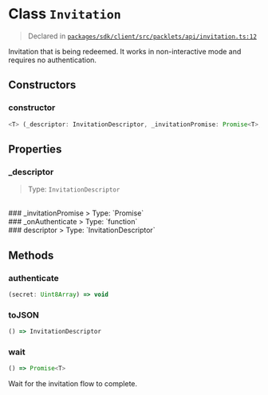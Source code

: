 # Class `Invitation`
> Declared in [`packages/sdk/client/src/packlets/api/invitation.ts:12`](https://github.com/dxos/protocols/blob/main/packages/sdk/client/src/packlets/api/invitation.ts#L12)


Invitation that is being redeemed.
It works in non-interactive mode and requires no authentication.

## Constructors
### constructor
```ts
<T> (_descriptor: InvitationDescriptor, _invitationPromise: Promise<T>, _onAuthenticate: function) => Invitation<T>
```

## Properties
### _descriptor 
> Type: `InvitationDescriptor`
<br/>
### _invitationPromise 
> Type: `Promise<T>`
<br/>
### _onAuthenticate 
> Type: `function`
<br/>
### descriptor
> Type: `InvitationDescriptor`
<br/>

## Methods
### authenticate
```ts
(secret: Uint8Array) => void
```
### toJSON
```ts
() => InvitationDescriptor
```
### wait
```ts
() => Promise<T>
```
Wait for the invitation flow to complete.